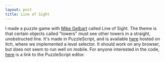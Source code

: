 ```yaml
---
layout: post
title: Line of Sight
---
```


I made a puzzle game with [Mike Gelbart](https://www.mikegelbart.com/) called Line of Sight.  The theme is that certain objects called "towers" must see other towers in a straight, unobstructed line.  It's made in PuzzleScript, and is available [here](https://joel-fox.itch.io/line-of-sight) hosted on itch, where we implemented a level selector.  It should work on any browser, but does not seem to run well on mobile.  For anyone interested in the code, [here](https://www.puzzlescript.net/editor.html?hack=de1bcd042688497e6222c9bba414f33f) is a link to the PuzzleScript editor.
